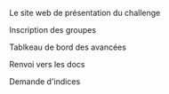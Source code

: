 Le site web de présentation du challenge

Inscription des groupes

Tablkeau de bord des avancées

Renvoi vers les docs

Demande d'indices
~~~~